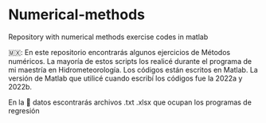 # Numerical-methods

Repository with numerical methods exercise codes in matlab

🇲🇽: En este repositorio encontrarás algunos ejercicios de Métodos numéricos.
La mayoría de estos scripts los realicé durante el programa de mi maestría en Hidrometeorología.
Los códigos están escritos en Matlab.
La versión de Matlab que utilicé cuando escribí los códigos fue la 2022a y 2022b.

En la :file_folder: datos escontrarás archivos .txt .xlsx que ocupan los programas de regresión
